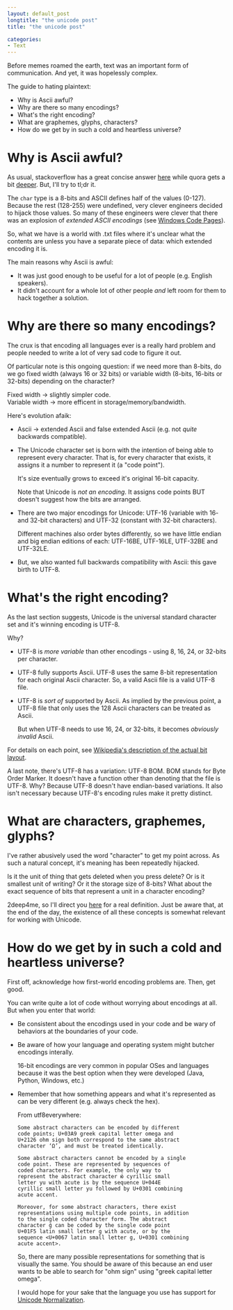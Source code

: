 ```yaml
---
layout: default_post
longtitle: "the unicode post"
title: "the unicode post"

categories:
- Text
---
```


Before memes roamed the earth, text was an important form of communication. And yet, it was hopelessly complex.  

The guide to hating plaintext:

  * Why is Ascii awful?  
  * Why are there so many encodings?  
  * What's the right encoding?  
  * What are graphemes, glyphs, characters?  
  * How do we get by in such a cold and heartless universe?  

<!--more-->

Why is Ascii awful?
================
As usual, stackoverflow has a great concise answer [here](http://stackoverflow.com/a/19212812) while quora gets a bit [deeper](https://www.quora.com/Why-does-one-learn-ASCII-if-the-computer-compiler-converts-all-the-code-into-machine-code). But, I'll try to tl;dr it.

The `char` type is a 8-bits and ASCII defines half of the values (0-127). Because the rest (128-255) were undefined, very clever engineers decided to hijack those values. So many of these engineers were clever that there was an explosion of _extended ASCII encodings_ (see [Windows Code Pages](https://en.wikipedia.org/wiki/Windows_code_page)).  

So, what we have is a world with .txt files where it's unclear what the contents are unless you have a separate piece of data: which extended encoding it is.  

The main reasons why Ascii is awful:

  * It was just good enough to be useful for a lot of people (e.g. English speakers).  
  * It didn't account for a whole lot of other people _and_ left room for them to hack together a solution.


Why are there so many encodings? 
==================
The crux is that encoding all languages ever is a really hard problem and people needed to write a lot of very sad code to figure it out.  

Of particular note is this ongoing question: if we need more than 8-bits, do we go fixed width (always 16 or 32 bits) or variable width (8-bits, 16-bits or 32-bits) depending on the character?

Fixed width -> slightly simpler code.  
Variable width -> more efficent in storage/memory/bandwidth.  

Here's evolution afaik:

  * Ascii -> extended Ascii and false extended Ascii (e.g. not _quite_ backwards compatible).  
  * The Unicode character set is born with the intention of being able to represent every character. That is, for every character that exists, it assigns it a number to represent it (a "code point").  

    It's size eventually grows to exceed it's original 16-bit capacity.  
  
    Note that Unicode is _not an encoding_. It assigns code points BUT doesn't suggest how the bits are arranged. 

  * There are two major encodings for Unicode: UTF-16 (variable with 16- and 32-bit characters) and UTF-32 (constant with 32-bit characters).

    Different machines also order bytes differently, so we have little endian and big endian editions of each: UTF-16BE, UTF-16LE, UTF-32BE and UTF-32LE.  
  * But, we also wanted full backwards compatibility with Ascii: this gave birth to UTF-8.


What's the right encoding?
=================
As the last section suggests, Unicode is the universal standard character set and it's winning encoding is UTF-8.

Why?

  * UTF-8 is _more variable_ than other encodings - using 8, 16, 24, or 32-bits per character.  

  * UTF-8 fully supports Ascii. UTF-8 uses the same 8-bit representation for each original Ascii character. So, a valid Ascii file is a valid UTF-8 file.
  * UTF-8 is _sort of_ supported by Ascii. As implied by the previous point, a UTF-8 file that only uses the 128 Ascii characters can be treated as Ascii.

    But when UTF-8 needs to use 16, 24, or 32-bits, it becomes _obviously invalid_ Ascii.  

For details on each point, see [Wikipedia's description of the actual bit layout](https://en.wikipedia.org/wiki/UTF-8#Description).

A last note, there's UTF-8 has a variation: UTF-8 BOM. BOM stands for Byte Order Marker. It doesn't have a function other than denoting that the file is UTF-8. Why? Because UTF-8 doesn't have endian-based variations. It also isn't necessary because UTF-8's encoding rules make it pretty distinct.


What are characters, graphemes, glyphs?
====================
I've rather abusively used the word "character" to get my point across. As such a natural concept, it's meaning has been repeatedly hijacked.  

Is it the unit of thing that gets deleted when you press delete? Or is it smallest unit of writing? Or it the storage size of 8-bits? What about the exact sequence of bits that represent a unit in a character encoding?  

2deep4me, so I'll direct you [here](http://utf8everywhere.org/#characters) for a real definition. Just be aware that, at the end of the day, the existence of all these concepts is somewhat relevant for working with Unicode.


How do we get by in such a cold and heartless universe?
====================
First off, acknowledge how first-world encoding problems are. Then, get good.  

You can write quite a lot of code without worrying about encodings at all. But when you enter that world:

  * Be consistent about the encodings used in your code and be wary of behaviors at the boundaries of your code.  
  * Be aware of how your language and operating system might butcher encodings interally.

    16-bit encodings are very common in popular OSes and languages because it was the best option when they were developed (Java, Python, Windows, etc.)

  * Remember that how something appears and what it's represented as can be very different (e.g. always check the hex).

    From utf8everywhere:

    ```
    Some abstract characters can be encoded by different
    code points; U+03A9 greek capital letter omega and
    U+2126 ohm sign both correspond to the same abstract
    character ‘Ω’, and must be treated identically.

    Some abstract characters cannot be encoded by a single
    code point. These are represented by sequences of
    coded characters. For example, the only way to
    represent the abstract character ю́ cyrillic small
    letter yu with acute is by the sequence U+044E
    cyrillic small letter yu followed by U+0301 combining
    acute accent.

    Moreover, for some abstract characters, there exist
    representations using multiple code points, in addition
    to the single coded character form. The abstract
    character ǵ can be coded by the single code point
    U+01F5 latin small letter g with acute, or by the
    sequence <U+0067 latin small letter g, U+0301 combining
    acute accent>.
    ```

    So, there are many possible representations for something that is visually the same. You should be aware of this because an end user wants to be able to search for "ohm sign" using "greek capital letter omega".

    I would hope for your sake that the language you use has support for [Unicode Normalization](http://unicode.org/faq/normalization.html).